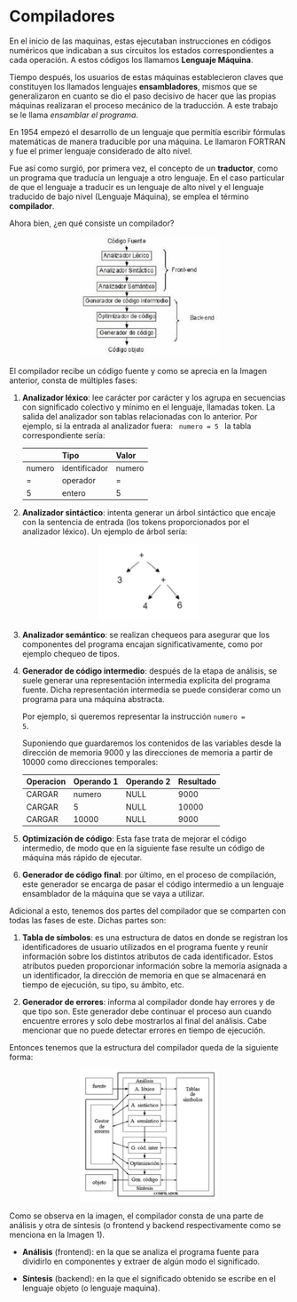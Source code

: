 # Compiladores
En el inicio de las maquinas, estas ejecutaban instrucciones en códigos numéricos que indicaban a sus circuitos los estados correspondientes a cada operación. A estos códigos los llamamos __Lenguaje Máquina__.

Tiempo después, los usuarios de estas máquinas establecieron claves que constituyen   los   llamados   lenguajes   __ensambladores__, mismos que se generalizaron en cuanto se dio el paso decisivo de hacer que las propias máquinas realizaran el proceso mecánico de la traducción. A este trabajo se le llama _ensamblar el programa_.

En 1954 empezó el desarrollo de un lenguaje que permitía escribir fórmulas matemáticas de manera traducible por una máquina. Le llamaron FORTRAN y fue el primer lenguaje considerado de alto nivel.

Fue así como surgió, por primera vez, el concepto de un __traductor__, como un programa que traducía un lenguaje a otro lenguaje. En el caso particular de que el lenguaje a traducir es un lenguaje de alto nivel y el lenguaje traducido de bajo nivel (Lenguaje Máquina), se emplea el término __compilador__.

Ahora bien, ¿en qué consiste un compilador? 
<div style="text-align: center"> <img src="img/fases_compilador.jpg" heigh="30" width="250"> </div>

El compilador recibe un código fuente y como se aprecia en la Imagen anterior, consta de múltiples fases: 

1. __Analizador léxico__: lee carácter por carácter y los agrupa en secuencias con significado colectivo y mínimo en el lenguaje, llamadas token. La salida del analizador son tablas relacionadas con lo anterior. Por ejemplo, si la entrada al analizador fuera: <code> numero = 5 </code> la tabla correspondiente sería:

    |        | Tipo          | Valor  |
    |--------|---------------|--------|
    | numero | identificador | numero |
    | =      | operador      | =      |
    | 5      | entero        | 5      |

2. __Analizador sintáctico__: intenta generar un árbol sintáctico que encaje con la sentencia de entrada (los tokens proporcionados por el analizador léxico). Un ejemplo de árbol sería: 

<div style="text-align: center"> <img src="img/arbol_sintactico.png" heigh="30" width="180"> </div>


3.	__Analizador semántico__: se realizan chequeos para asegurar que los componentes del programa encajan significativamente, como por ejemplo chequeo de tipos.

4.	__Generador de código intermedio__: después de la etapa de análisis, se suele generar una representación intermedia explícita del programa fuente. Dicha representación intermedia se puede considerar como un programa para una máquina abstracta. 
    
    Por ejemplo, si queremos representar la instrucción <code>numero = 5</code>. 
    
    Suponiendo que guardaremos los contenidos de las variables desde la dirección de memoria 9000 y las direcciones de memoria a partir de 10000 como direcciones temporales:

    | Operacion | Operando 1 | Operando 2 | Resultado |
    |-----------|------------|------------|-----------|
    | CARGAR    | numero     | NULL       | 9000      |
    | CARGAR    | 5          | NULL       | 10000     |
    | CARGAR    | 10000      | NULL       | 9000      |


5.	__Optimización de código__: Esta fase trata de mejorar el código intermedio, de modo que en la siguiente fase resulte un código de máquina más rápido de ejecutar.

6.	__Generador de código final__: por último, en el proceso de compilación, este generador se encarga de pasar el código intermedio a un lenguaje ensamblador de la máquina que se vaya a utilizar.

Adicional a esto, tenemos dos partes del compilador que se comparten con todas las fases de este. Dichas partes son: 

1.	__Tabla de símbolos__: es una estructura de datos en donde se registran los identificadores de usuario utilizados en el programa fuente y reunir información sobre los distintos atributos de cada identificador. Estos atributos pueden proporcionar información sobre la memoria asignada a un identificador, la dirección de memoria en que se almacenará en tiempo de ejecución, su tipo, su ámbito, etc.

2. __Generador de errores__: informa al compilador donde hay errores y de que tipo son. Este generador debe continuar el proceso aun cuando encuentre errores y solo debe mostrarlos al final del análisis. Cabe mencionar que no puede detectar errores en tiempo de ejecución. 

Entonces tenemos que la estructura del compilador queda de la siguiente forma: 

<div style="text-align: center"> <img src="img/estructura_compilador.png" heigh="30" width="250"> </div>


Como se observa en la imagen, el compilador consta de una parte de análisis y otra de síntesis (o frontend y backend respectivamente como se menciona en la Imagen 1). 
- __Análisis__ (frontend): en la que se analiza el programa fuente para dividirlo en componentes y extraer de algún modo el significado.

- __Síntesis__ (backend): en la que el significado obtenido se escribe en el lenguaje objeto (o lenguaje maquina). 


